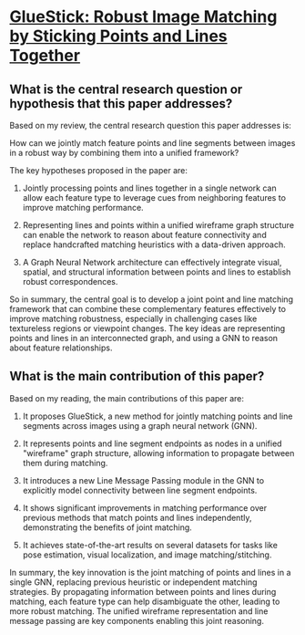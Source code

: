# [GlueStick: Robust Image Matching by Sticking Points and Lines Together](https://arxiv.org/abs/2304.02008)

## What is the central research question or hypothesis that this paper addresses?

 Based on my review, the central research question this paper addresses is:

How can we jointly match feature points and line segments between images in a robust way by combining them into a unified framework?

The key hypotheses proposed in the paper are:

1) Jointly processing points and lines together in a single network can allow each feature type to leverage cues from neighboring features to improve matching performance.

2) Representing lines and points within a unified wireframe graph structure can enable the network to reason about feature connectivity and replace handcrafted matching heuristics with a data-driven approach. 

3) A Graph Neural Network architecture can effectively integrate visual, spatial, and structural information between points and lines to establish robust correspondences.

So in summary, the central goal is to develop a joint point and line matching framework that can combine these complementary features effectively to improve matching robustness, especially in challenging cases like textureless regions or viewpoint changes. The key ideas are representing points and lines in an interconnected graph, and using a GNN to reason about feature relationships.


## What is the main contribution of this paper?

 Based on my reading, the main contributions of this paper are:

1. It proposes GlueStick, a new method for jointly matching points and line segments across images using a graph neural network (GNN). 

2. It represents points and line segment endpoints as nodes in a unified "wireframe" graph structure, allowing information to propagate between them during matching.

3. It introduces a new Line Message Passing module in the GNN to explicitly model connectivity between line segment endpoints.

4. It shows significant improvements in matching performance over previous methods that match points and lines independently, demonstrating the benefits of joint matching.

5. It achieves state-of-the-art results on several datasets for tasks like pose estimation, visual localization, and image matching/stitching.

In summary, the key innovation is the joint matching of points and lines in a single GNN, replacing previous heuristic or independent matching strategies. By propagating information between points and lines during matching, each feature type can help disambiguate the other, leading to more robust matching. The unified wireframe representation and line message passing are key components enabling this joint reasoning.
